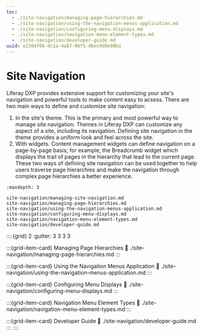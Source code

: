 ```yaml
---
toc:
  - ./site-navigation/managing-page-hierarchies.md
  - ./site-navigation/using-the-navigation-menus-application.md
  - ./site-navigation/configuring-menu-displays.md
  - ./site-navigation/navigation-menu-element-types.md
  - ./site-navigation/developer-guide.md
uuid: e2304f66-dc1a-4a87-96f5-dbec9d0e90ba
---
```

# Site Navigation

Liferay DXP provides extensive support for customizing your site's navigation and powerful tools to make content easy to acsess. There are two main ways to define and customize site navigation:
1. In the site's theme. This is the primary and most powerful way to manage site navigation. Themes in Liferay DXP can customize any aspect of a site, including its navigation. Defining site navigation in the theme provides a uniform look and feel across the site.
1. With widgets. Content management widgets can define navigation on a page-by-page basis; for example, the Breadcrumb widget which displays the trail of pages in the hierarchy that lead to the current page. 
These two ways of defining site navigation can be used together to help users traverse page hierarchies and make the navigation through complex page hierarchies a better experience.

```{toctree}
:maxdepth: 3

site-navigation/managing-site-navigation.md
site-navigation/managing-page-hierarchies.md
site-navigation/using-the-navigation-menus-application.md
site-navigation/configuring-menu-displays.md
site-navigation/navigation-menu-element-types.md
site-navigation/developer-guide.md
```

::::{grid} 2
:gutter: 3 3 3 3

:::{grid-item-card} Managing Page Hierarchies
:link: ./site-navigation/managing-page-hierarchies.md
:::

:::{grid-item-card} Using the Navigation Menus Application
:link: ./site-navigation/using-the-navigation-menus-application.md
:::

:::{grid-item-card} Configuring Menu Displays
:link: ./site-navigation/configuring-menu-displays.md
:::

:::{grid-item-card} Navigation Menu Element Types
:link: ./site-navigation/navigation-menu-element-types.md
:::

:::{grid-item-card} Developer Guide
:link: ./site-navigation/developer-guide.md
:::
::::

